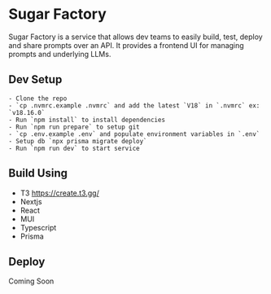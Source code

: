 # Sugar Factory

Sugar Factory is a service that allows dev teams to easily build, test, deploy and share prompts over an API. It provides a frontend UI for managing prompts and underlying LLMs.

## Dev Setup

    - Clone the repo
    - `cp .nvmrc.example .nvmrc` and add the latest `V18` in `.nvmrc` ex: `v18.16.0`
    - Run `npm install` to install dependencies
    - Run `npm run prepare` to setup git
    - `cp .env.example .env` and populate environment variables in `.env`
    - Setup db `npx prisma migrate deploy`
    - Run `npm run dev` to start service

## Build Using

- T3 https://create.t3.gg/
- Nextjs
- React
- MUI
- Typescript
- Prisma

## Deploy

Coming Soon

